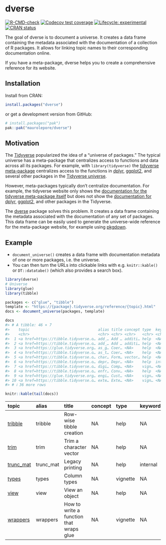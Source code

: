 
<!-- README.md is generated from README.Rmd. Please edit that file -->

# dverse

<!-- badges: start -->

[![R-CMD-check](https://github.com/maurolepore/dverse/actions/workflows/R-CMD-check.yaml/badge.svg)](https://github.com/maurolepore/dverse/actions/workflows/R-CMD-check.yaml)
[![Codecov test
coverage](https://codecov.io/gh/maurolepore/dverse/graph/badge.svg)](https://app.codecov.io/gh/maurolepore/dverse)
[![Lifecycle:
experimental](https://img.shields.io/badge/lifecycle-experimental-orange.svg)](https://lifecycle.r-lib.org/articles/stages.html#experimental)
[![CRAN
status](https://www.r-pkg.org/badges/version/dverse)](https://CRAN.R-project.org/package=dverse)
<!-- badges: end -->

The goal of dverse is to document a universe. It creates a data frame
containing the metadata associated with the documentation of a
collection of R packages. It allows for linking topic names to their
corresponding documentation online.

If you have a meta-package, dverse helps you to create a comprehensive
reference for its website.

## Installation

Install from CRAN:

``` r
install.packages("dverse")
```

or get a development version from GitHub:

``` r
# install.packages("pak")
pak::pak("maurolepore/dverse")
```

## Motivation

The [Tidyverse](https://www.tidyverse.org/) popularized the idea of a
“universe of packages.” The typical universe has a meta-package that
centralizes access to functions and data across all its packages. For
example, with `library(tidyverse)` the [tidyverse
meta-package](https://tidyverse.tidyverse.org/) centralizes access to
the functions in [dplyr](https://dplyr.tidyverse.org/),
[ggplot2](https://ggplot2.tidyverse.org/), and several other packages in
the [Tidyverse universe](https://www.tidyverse.org/).

However, meta-packages typically don’t centralize documentation. For
example, the tidyverse website only shows the [documentation for the
tidyverse meta-package
itself](https://tidyverse.tidyverse.org/reference/index.html) but does
not show the [documentation for
dplyr](https://dplyr.tidyverse.org/reference/index.html),
[ggplot2](https://ggplot2.tidyverse.org/reference/index.html), and other
packages in the Tidyverse.

The [dverse](https://maurolepore.github.io/dverse/) package solves this
problem. It creates a data frame containing the metadata associated with
the documentation of any set of packages. This data frame can be easily
used to generate the universe-wide reference for the meta-package
website, for example using [pkgdown](https://pkgdown.r-lib.org/).

## Example

- `document_universe()` creates a data frame with documentation metadata
  of one or more packages, i.e. the universe.
- You can then turn the URLs into clickable links with
  e.g. `knitr::kable()` or `DT::datatabe()` (which also provides a
  search box).

``` r
library(dverse)
# Universe
library(glue)
library(tibble)

packages <- c("glue", "tibble")
template <- "https://{package}.tidyverse.org/reference/{topic}.html"
docs <- document_universe(packages, template)

docs
#> # A tibble: 46 × 7
#>    topic                               alias title concept type  keyword package
#>    <chr>                               <chr> <chr> <chr>   <chr> <chr>   <chr>  
#>  1 <a href=https://tibble.tidyverse.o… add_… Add … additi… help  <NA>    tibble 
#>  2 <a href=https://tibble.tidyverse.o… add_… Add … additi… help  <NA>    tibble 
#>  3 <a href=https://glue.tidyverse.org… as_g… Coer… <NA>    help  <NA>    glue   
#>  4 <a href=https://tibble.tidyverse.o… as_t… Coer… <NA>    help  <NA>    tibble 
#>  5 <a href=https://tibble.tidyverse.o… char… Form… vector… help  <NA>    tibble 
#>  6 <a href=https://tibble.tidyverse.o… depr… Depr… <NA>    help  intern… tibble 
#>  7 <a href=https://tibble.tidyverse.o… digi… Comp… <NA>    vign… <NA>    tibble 
#>  8 <a href=https://tibble.tidyverse.o… enfr… Conv… <NA>    help  <NA>    tibble 
#>  9 <a href=https://glue.tidyverse.org… engi… Cust… <NA>    vign… <NA>    glue   
#> 10 <a href=https://tibble.tidyverse.o… exte… Exte… <NA>    vign… <NA>    tibble 
#> # ℹ 36 more rows

knitr::kable(tail(docs))
```

| topic | alias | title | concept | type | keyword | package |
|:---|:---|:---|:---|:---|:---|:---|
| <a href=https://tibble.tidyverse.org/reference/tribble.html>tribble</a> | tribble | Row-wise tibble creation | NA | help | NA | tibble |
| <a href=https://glue.tidyverse.org/reference/trim.html>trim</a> | trim | Trim a character vector | NA | help | NA | glue |
| <a href=https://tibble.tidyverse.org/reference/trunc_mat.html>trunc_mat</a> | trunc_mat | Legacy printing | NA | help | internal | tibble |
| <a href=https://tibble.tidyverse.org/articles/types.html>types</a> | types | Column types | NA | vignette | NA | tibble |
| <a href=https://tibble.tidyverse.org/reference/view.html>view</a> | view | View an object | NA | help | NA | tibble |
| <a href=https://glue.tidyverse.org/articles/wrappers.html>wrappers</a> | wrappers | How to write a function that wraps glue | NA | vignette | NA | glue |
